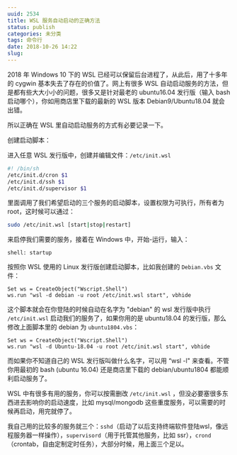 ```yaml
---
uuid: 2534
title: WSL 服务自动启动的正确方法
status: publish
categories: 未分类
tags: 命令行
date: 2018-10-26 14:22
slug: 
---
```

2018 年 Windows 10 下的 WSL 已经可以保留后台进程了，从此后，用了十多年的 cygwin 基本失去了存在的价值了。网上有很多 WSL 自动启动服务的方法，但是都有些大大小小的问题，很多又是针对最老的 ubuntu16.04 发行版（输入 bash启动哪个），你如用商店里下载的最新的 WSL 版本 Debian9/Ubuntu18.04 就会出错。

所以正确在 WSL 里自动启动服务的方式有必要记录一下。

创建启动脚本：

进入任意 WSL 发行版中，创建并编辑文件：`/etc/init.wsl`

```bash
#! /bin/sh
/etc/init.d/cron $1
/etc/init.d/ssh $1
/etc/init.d/supervisor $1
```

里面调用了我们希望启动的三个服务的启动脚本，设置权限为可执行，所有者为 root，这时候可以通过：

```bash
sudo /etc/init.wsl [start|stop|restart]
```

来启停我们需要的服务，接着在 Windows 中，开始-运行，输入：

```
shell: startup
```

按照你 WSL 使用的 Linux 发行版创建启动脚本，比如我创建的 `Debian.vbs` 文件：

```vbs
Set ws = CreateObject("Wscript.Shell")
ws.run "wsl -d debian -u root /etc/init.wsl start", vbhide
```

这个脚本就会在你登陆的时候自动在名字为 "debian" 的 wsl 发行版中执行 `/etc/init.wsl` 启动我们的服务了，如果你用的是 ubuntu18.04 的发行版，那么修改上面脚本里的 debian 为 `ubuntu1804.vbs`：

```vbs
Set ws = CreateObject("Wscript.Shell")
ws.run "wsl -d Ubuntu-18.04 -u root /etc/init.wsl start", vbhide
```

而如果你不知道自己的 WSL 发行版叫做什么名字，可以用 “wsl -l" 来查看。不管你用最初的 bash (ubuntu 16.04) 还是商店里下载的 debian/ubuntu1804 都能顺利启动服务了。

WSL 中有很多有用的服务，你可以按需删改 `/etc/init.wsl` ，但没必要塞很多东西进去影响你的启动速度，比如 mysql/mongodb 这些重度服务，可以需要的时候再启动，用完就停了。

我自己用的比较多的服务就三个：`sshd`（启动了以后支持终端软件登陆wsl，像远程服务器一样操作），`supervisord`（用于托管其他服务，比如 ssr），`crond`（crontab，自由定制定时任务），大部分时候，用上面三个足以。
